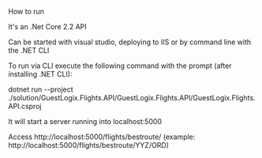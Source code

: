 How to run

It's an .Net Core 2.2 API

Can be started with visual studio, deploying to IIS or by command line with the .NET CLI

To run via CLI execute the following command with the prompt (after installing .NET CLI):

dotnet run --project ./solution/GuestLogix.Flights.API/GuestLogix.Flights.API/GuestLogix.Flights.API.csproj

It will start a server running into localhost:5000

Access http://localhost:5000/flights/bestroute/ (example: http://localhost:5000/flights/bestroute/YYZ/ORD)
